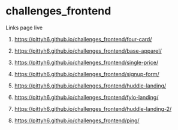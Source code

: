 # challenges_frontend

Links page live

1) https://pittyh6.github.io/challenges_frontend/four-card/

2) https://pittyh6.github.io/challenges_frontend/base-apparel/

3) https://pittyh6.github.io/challenges_frontend/single-price/

4) https://pittyh6.github.io/challenges_frontend/signup-form/

5) https://pittyh6.github.io/challenges_frontend/huddle-landing/

6) https://pittyh6.github.io/challenges_frontend/fylo-landing/

7) https://pittyh6.github.io/challenges_frontend/huddle-landing-2/

8) https://pittyh6.github.io/challenges_frontend/ping/

